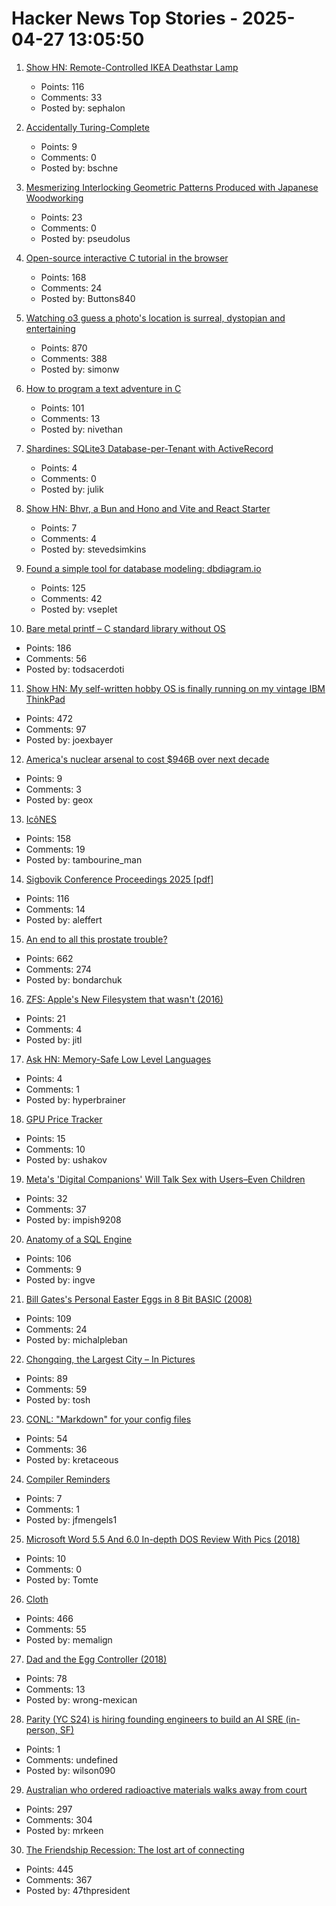 # Hacker News Top Stories - 2025-04-27 13:05:50

1. [Show HN: Remote-Controlled IKEA Deathstar Lamp](https://gitlab.com/sephalon/deathstar_lamp)
   - Points: 116
   - Comments: 33
   - Posted by: sephalon

2. [Accidentally Turing-Complete](https://beza1e1.tuxen.de/articles/accidentally_turing_complete.html)
   - Points: 9
   - Comments: 0
   - Posted by: bschne

3. [Mesmerizing Interlocking Geometric Patterns Produced with Japanese Woodworking](https://www.smithsonianmag.com/smithsonian-institution/see-the-mesmerizing-interlocking-geometric-patterns-produced-with-this-ancient-japanese-woodworking-technique-180986494/)
   - Points: 23
   - Comments: 0
   - Posted by: pseudolus

4. [Open-source interactive C tutorial in the browser](https://www.learn-c.org/)
   - Points: 168
   - Comments: 24
   - Posted by: Buttons840

5. [Watching o3 guess a photo's location is surreal, dystopian and entertaining](https://simonwillison.net/2025/Apr/26/o3-photo-locations/)
   - Points: 870
   - Comments: 388
   - Posted by: simonw

6. [How to program a text adventure in C](https://helderman.github.io/htpataic/htpataic01.html)
   - Points: 101
   - Comments: 13
   - Posted by: nivethan

7. [Shardines: SQLite3 Database-per-Tenant with ActiveRecord](https://blog.julik.nl/2025/04/a-can-of-shardines)
   - Points: 4
   - Comments: 0
   - Posted by: julik

8. [Show HN: Bhvr, a Bun and Hono and Vite and React Starter](https://bhvr.dev)
   - Points: 7
   - Comments: 4
   - Posted by: stevedsimkins

9. [Found a simple tool for database modeling: dbdiagram.io](https://dbdiagram.io)
   - Points: 125
   - Comments: 42
   - Posted by: vseplet

10. [Bare metal printf – C standard library without OS](https://popovicu.com/posts/bare-metal-printf/)
   - Points: 186
   - Comments: 56
   - Posted by: todsacerdoti

11. [Show HN: My self-written hobby OS is finally running on my vintage IBM ThinkPad](https://github.com/joexbayer/RetrOS-32)
   - Points: 472
   - Comments: 97
   - Posted by: joexbayer

12. [America's nuclear arsenal to cost $946B over next decade](https://breakingdefense.com/2025/04/americas-nuclear-arsenal-to-cost-946b-over-next-decade-government-report-reveals/)
   - Points: 9
   - Comments: 3
   - Posted by: geox

13. [IcôNES](https://icones.js.org/)
   - Points: 158
   - Comments: 19
   - Posted by: tambourine_man

14. [Sigbovik Conference Proceedings 2025 [pdf]](https://sigbovik.org/2025/proceedings.pdf)
   - Points: 116
   - Comments: 14
   - Posted by: aleffert

15. [An end to all this prostate trouble?](https://yarchive.net/blog/prostate/)
   - Points: 662
   - Comments: 274
   - Posted by: bondarchuk

16. [ZFS: Apple's New Filesystem that wasn't (2016)](https://ahl.dtrace.org/2016/06/15/apple_and_zfs/)
   - Points: 21
   - Comments: 4
   - Posted by: jitl

17. [Ask HN: Memory-Safe Low Level Languages](undefined)
   - Points: 4
   - Comments: 1
   - Posted by: hyperbrainer

18. [GPU Price Tracker](https://www.unitedcompute.ai/gpu-price-tracker)
   - Points: 15
   - Comments: 10
   - Posted by: ushakov

19. [Meta's 'Digital Companions' Will Talk Sex with Users–Even Children](https://www.wsj.com/tech/ai/meta-ai-chatbots-sex-a25311bf)
   - Points: 32
   - Comments: 37
   - Posted by: impish9208

20. [Anatomy of a SQL Engine](https://www.dolthub.com/blog/2025-04-25-sql-engine-anatomy/)
   - Points: 106
   - Comments: 9
   - Posted by: ingve

21. [Bill Gates's Personal Easter Eggs in 8 Bit BASIC (2008)](https://www.pagetable.com/?p=43)
   - Points: 109
   - Comments: 24
   - Posted by: michalpleban

22. [Chongqing, the Largest City – In Pictures](https://www.theguardian.com/world/gallery/2025/apr/27/chongqing-the-worlds-largest-city-in-pictures)
   - Points: 89
   - Comments: 59
   - Posted by: tosh

23. [CONL: "Markdown" for your config files](https://cirw.in/blog/conl)
   - Points: 54
   - Comments: 36
   - Posted by: kretaceous

24. [Compiler Reminders](https://jfmengels.net/compiler-reminders/)
   - Points: 7
   - Comments: 1
   - Posted by: jfmengels1

25. [Microsoft Word 5.5 And 6.0 In-depth DOS Review With Pics (2018)](https://shot97retro.blogspot.com/2018/07/microsoft-word-55-and-60-in-depth-dos.html)
   - Points: 10
   - Comments: 0
   - Posted by: Tomte

26. [Cloth](https://www.cloudofoz.com/verlet-test/)
   - Points: 466
   - Comments: 55
   - Posted by: memalign

27. [Dad and the Egg Controller (2018)](https://www.pentadact.com/2018-12-18-dad-and-the-egg-controller/)
   - Points: 78
   - Comments: 13
   - Posted by: wrong-mexican

28. [Parity (YC S24) is hiring founding engineers to build an AI SRE (in-person, SF)](https://www.ycombinator.com/companies/parity/jobs)
   - Points: 1
   - Comments: undefined
   - Posted by: wilson090

29. [Australian who ordered radioactive materials walks away from court](https://www.chemistryworld.com/news/australian-who-ordered-radioactive-materials-over-the-internet-walks-away-from-court/4021306.article)
   - Points: 297
   - Comments: 304
   - Posted by: mrkeen

30. [The Friendship Recession: The lost art of connecting](https://www.happiness.hks.harvard.edu/february-2025-issue/the-friendship-recession-the-lost-art-of-connecting)
   - Points: 445
   - Comments: 367
   - Posted by: 47thpresident

